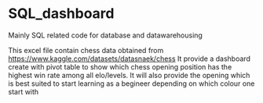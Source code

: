 # SQL_dashboard
Mainly SQL related code for database and datawarehousing

This excel file contain chess data obtained from https://www.kaggle.com/datasets/datasnaek/chess 
It provide a dashboard create with pivot table to show which chess opening position has the highest win rate among all elo/levels.
It will also provide the opening which is best suited to start learning as a begineer depending on which colour one start with
